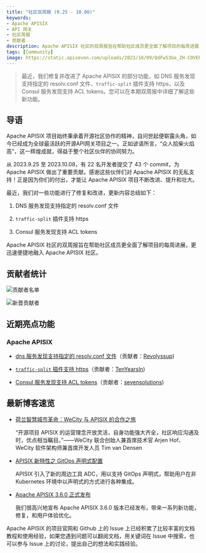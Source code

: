 ```yaml
---
title: "社区双周报 (9.25 - 10.08)"
keywords: 
- Apache APISIX
- API 网关
- 社区周报
- 贡献者
description: Apache APISIX 社区的双周报旨在帮助社区成员更全面了解项目的每周进展，更迅速便捷地融入 Apache APISIX 社区。
tags: [Community]
image: https://static.apiseven.com/uploads/2023/10/09/QdFwS3Ge_ZH-COVER.png
---
```


> 最近，我们修复并改进了 Apache APISIX 的部分功能，如 DNS 服务发现支持指定的 resolv.conf 文件、`traffic-split` 插件支持 https，以及 Consul 服务发现支持 ACL tokens。您可以在本期双周报中详细了解这些新功能。
<!--truncate-->

## 导语

Apache APISIX 项目始终秉承着开源社区协作的精神，自问世起便崭露头角，如今已经成为全球最活跃的开源API网关项目之一。正如谚语所言，“众人拾柴火焰高”，这一辉煌成就，得益于整个社区伙伴的协同努力。

从 2023.9.25 至 2023.10.08，有 22 名开发者提交了 43 个 commit，为 Apache APISIX 做出了重要贡献。感谢这些伙伴们对 Apache APISIX 的无私支持！正是因为你们的付出，才能让 Apache APISIX 项目不断改进、提升和壮大。

最近，我们对一些功能进行了修复和改进，更新内容总结如下：

1. DNS 服务发现支持指定的 resolv.conf 文件

2. `traffic-split` 插件支持 https

3. Consul 服务发现支持 ACL tokens

Apache APISIX 社区的双周报旨在帮助社区成员更全面了解项目的每周进展，更迅速便捷地融入 Apache APISIX 社区。

## 贡献者统计

![贡献者名单](https://static.apiseven.com/uploads/2023/10/09/1r8sLlzK_LIST.png)

![新晋贡献者](https://static.apiseven.com/uploads/2023/10/09/xO6LPFNm_NEW.png)

## 近期亮点功能

### Apache APISIX

- [dns 服务发现支持指定的 resolv.conf 文件](https://github.com/apache/apisix/pull/9770)（贡献者：[Revolyssup](https://github.com/Revolyssup))

- [`traffic-split` 插件支持 https](https://github.com/apache/apisix/pull/9115)（贡献者：[TenYearsIn](https://github.com/TenYearsIn))

- [Consul 服务发现支持 ACL tokens](https://github.com/apache/apisix/pull/10278)（贡献者：[sevensolutions](https://github.com/sevensolutions))

## 最新博客速览

- [荷兰智慧城市革命：WeCity 与 APISIX 的合作之旅](https://apisix.apache.org/zh/blog/2023/10/09/wecity-uses-apisix/)

  “开源项目 APISIX 的运营理念开放灵活，自身功能强大齐全，社区响应沟通及时，优点相当瞩目。”——WeCity 联合创始人兼首席技术官 Arjen Hof、WeCity 软件架构师兼首席开发人员 Tim van Densen

- [APISIX 新特性之 GitOps 声明式配置](https://apisix.apache.org/zh/blog/2023/10/07/apisix-gitops-adc/)

  APISIX 引入了新的周边工具 ADC，用以支持 GitOps 声明式，帮助用户在非 Kubernetes 环境中以声明式的方式进行各种集成。

- [Apache APISIX 3.6.0 正式发布](https://apisix.apache.org/zh/blog/2023/10/05/release-apache-apisix-3.6.0/)

  我们很高兴地宣布 Apache APISIX 3.6.0 版本已经发布，带来一系列新功能，修复，和用户体验优化。

Apache APISIX 的项目官网和 Github 上的 Issue 上已经积累了比较丰富的文档教程和使用经验，如果您遇到问题可以翻阅文档，用关键词在 Issue 中搜索，也可以参与 Issue 上的讨论，提出自己的想法和实践经验。

